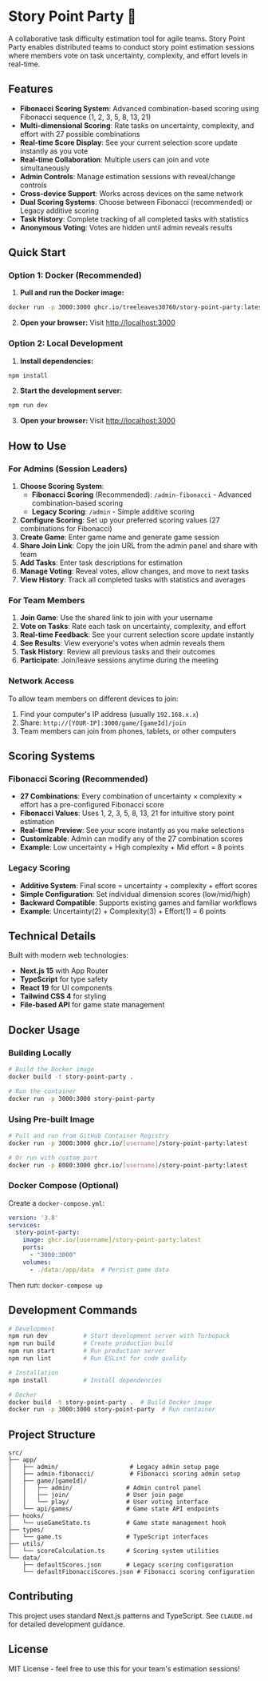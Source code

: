 # Story Point Party 🎯

A collaborative task difficulty estimation tool for agile teams. Story Point Party enables distributed teams to conduct story point estimation sessions where members vote on task uncertainty, complexity, and effort levels in real-time.

## Features

- **Fibonacci Scoring System**: Advanced combination-based scoring using Fibonacci sequence (1, 2, 3, 5, 8, 13, 21)
- **Multi-dimensional Scoring**: Rate tasks on uncertainty, complexity, and effort with 27 possible combinations
- **Real-time Score Display**: See your current selection score update instantly as you vote
- **Real-time Collaboration**: Multiple users can join and vote simultaneously
- **Admin Controls**: Manage estimation sessions with reveal/change controls
- **Cross-device Support**: Works across devices on the same network
- **Dual Scoring Systems**: Choose between Fibonacci (recommended) or Legacy additive scoring
- **Task History**: Complete tracking of all completed tasks with statistics
- **Anonymous Voting**: Votes are hidden until admin reveals results

## Quick Start

### Option 1: Docker (Recommended)

1. **Pull and run the Docker image:**

```bash
docker run -p 3000:3000 ghcr.io/treeleaves30760/story-point-party:latest
```

2. **Open your browser:**
Visit [http://localhost:3000](http://localhost:3000)

### Option 2: Local Development

1. **Install dependencies:**

```bash
npm install
```

2. **Start the development server:**

```bash
npm run dev
```

3. **Open your browser:**
Visit [http://localhost:3000](http://localhost:3000)

## How to Use

### For Admins (Session Leaders)

1. **Choose Scoring System**:
   - **Fibonacci Scoring** (Recommended): `/admin-fibonacci` - Advanced combination-based scoring
   - **Legacy Scoring**: `/admin` - Simple additive scoring
2. **Configure Scoring**: Set up your preferred scoring values (27 combinations for Fibonacci)
3. **Create Game**: Enter game name and generate game session
4. **Share Join Link**: Copy the join URL from the admin panel and share with team
5. **Add Tasks**: Enter task descriptions for estimation
6. **Manage Voting**: Reveal votes, allow changes, and move to next tasks
7. **View History**: Track all completed tasks with statistics and averages

### For Team Members

1. **Join Game**: Use the shared link to join with your username
2. **Vote on Tasks**: Rate each task on uncertainty, complexity, and effort
3. **Real-time Feedback**: See your current selection score update instantly
4. **See Results**: View everyone's votes when admin reveals them
5. **Task History**: Review all previous tasks and their outcomes
6. **Participate**: Join/leave sessions anytime during the meeting

### Network Access

To allow team members on different devices to join:

1. Find your computer's IP address (usually `192.168.x.x`)
2. Share: `http://[YOUR-IP]:3000/game/[gameId]/join`
3. Team members can join from phones, tablets, or other computers

## Scoring Systems

### Fibonacci Scoring (Recommended)

- **27 Combinations**: Every combination of uncertainty × complexity × effort has a pre-configured Fibonacci score
- **Fibonacci Values**: Uses 1, 2, 3, 5, 8, 13, 21 for intuitive story point estimation
- **Real-time Preview**: See your score instantly as you make selections
- **Customizable**: Admin can modify any of the 27 combination scores
- **Example**: Low uncertainty + High complexity + Mid effort = 8 points

### Legacy Scoring

- **Additive System**: Final score = uncertainty + complexity + effort scores
- **Simple Configuration**: Set individual dimension scores (low/mid/high)
- **Backward Compatible**: Supports existing games and familiar workflows
- **Example**: Uncertainty(2) + Complexity(3) + Effort(1) = 6 points

## Technical Details

Built with modern web technologies:

- **Next.js 15** with App Router
- **TypeScript** for type safety
- **React 19** for UI components
- **Tailwind CSS 4** for styling
- **File-based API** for game state management

## Docker Usage

### Building Locally

```bash
# Build the Docker image
docker build -t story-point-party .

# Run the container
docker run -p 3000:3000 story-point-party
```

### Using Pre-built Image

```bash
# Pull and run from GitHub Container Registry
docker run -p 3000:3000 ghcr.io/[username]/story-point-party:latest

# Or run with custom port
docker run -p 8080:3000 ghcr.io/[username]/story-point-party:latest
```

### Docker Compose (Optional)

Create a `docker-compose.yml`:

```yaml
version: '3.8'
services:
  story-point-party:
    image: ghcr.io/[username]/story-point-party:latest
    ports:
      - "3000:3000"
    volumes:
      - ./data:/app/data  # Persist game data
```

Then run: `docker-compose up`

## Development Commands

```bash
# Development
npm run dev          # Start development server with Turbopack
npm run build        # Create production build
npm run start        # Run production server
npm run lint         # Run ESLint for code quality

# Installation
npm install          # Install dependencies

# Docker
docker build -t story-point-party .  # Build Docker image
docker run -p 3000:3000 story-point-party  # Run container
```

## Project Structure

```
src/
├── app/
│   ├── admin/                    # Legacy admin setup page
│   ├── admin-fibonacci/          # Fibonacci scoring admin setup
│   ├── game/[gameId]/
│   │   ├── admin/               # Admin control panel
│   │   ├── join/                # User join page
│   │   └── play/                # User voting interface
│   └── api/games/               # Game state API endpoints
├── hooks/
│   └── useGameState.ts          # Game state management hook
├── types/
│   └── game.ts                  # TypeScript interfaces
├── utils/
│   └── scoreCalculation.ts      # Scoring system utilities
└── data/
    ├── defaultScores.json       # Legacy scoring configuration
    └── defaultFibonacciScores.json # Fibonacci scoring configuration
```

## Contributing

This project uses standard Next.js patterns and TypeScript. See `CLAUDE.md` for detailed development guidance.

## License

MIT License - feel free to use this for your team's estimation sessions!
